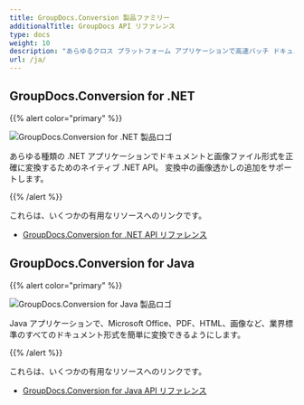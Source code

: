 ```yaml
---
title: GroupDocs.Conversion 製品ファミリー
additionalTitle: GroupDocs API リファレンス
type: docs
weight: 10
description: "あらゆるクロス プラットフォーム アプリケーションで高速バッチ ドキュメント変換 API を使用して、生産性を高め、ワークフローを合理化します。"
url: /ja/
---
```


## GroupDocs.Conversion for .NET

{{% alert color="primary" %}} 

![GroupDocs.Conversion for .NET 製品ロゴ](../gdocs_net.png)

あらゆる種類の .NET アプリケーションでドキュメントと画像ファイル形式を正確に変換するためのネイティブ .NET API。 変換中の画像透かしの追加をサポートします。

{{% /alert %}} 

これらは、いくつかの有用なリソースへのリンクです。

- [GroupDocs.Conversion for .NET API リファレンス](/conversion/ja/net/)


## GroupDocs.Conversion for Java

{{% alert color="primary" %}}

![GroupDocs.Conversion for Java 製品ロゴ](../gdocs_java.png)

Java アプリケーションで、Microsoft Office、PDF、HTML、画像など、業界標準のすべてのドキュメント形式を簡単に変換できるようにします。

{{% /alert %}}

これらは、いくつかの有用なリソースへのリンクです。

- [GroupDocs.Conversion for Java API リファレンス](/conversion/java/)
